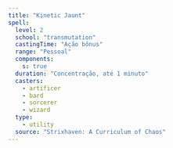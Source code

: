 ```yaml
---
title: "Kinetic Jaunt"
spell:
  level: 2
  school: "transmutation"
  castingTime: "Ação bônus"
  range: "Pessoal"
  components:
    s: true
  duration: "Concentração, até 1 minuto"
  casters:
    - artificer
    - bard
    - sorcerer
    - wizard
  type:
    - utility
  source: "Strixhaven: A Curriculum of Chaos"
---
```


